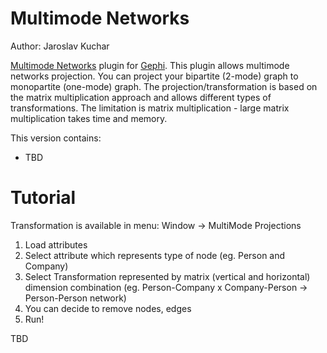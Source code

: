 # Multimode Networks
Author: Jaroslav Kuchar

<a href="https://gephi.org/plugins/">Multimode Networks</a> plugin for <a href="http://www.gephi.org">Gephi</a>. 
This plugin allows multimode networks projection. You can project your bipartite (2-mode) graph to monopartite (one-mode) graph. The projection/transformation is based on the matrix multiplication approach and allows different types of transformations. The limitation is matrix multiplication - large matrix multiplication takes time and memory.

This version contains:

  * TBD

# Tutorial

Transformation is available in menu: Window -> MultiMode Projections

1.  Load attributes
2.  Select attribute which represents type of node (eg. Person and Company)
3.  Select Transformation represented by matrix (vertical and horizontal) dimension combination (eg. Person-Company x Company-Person -> Person-Person network)
4.  You can decide to remove nodes, edges
5.  Run!

TBD
